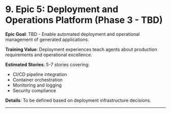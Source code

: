 # 9. Epic 5: Deployment and Operations Platform (Phase 3 - TBD)

**Epic Goal**: TBD - Enable automated deployment and operational management of generated applications.

**Training Value**: Deployment experiences teach agents about production requirements and operational excellence.

**Estimated Stories**: 5-7 stories covering:
- CI/CD pipeline integration
- Container orchestration
- Monitoring and logging
- Security compliance

**Details**: To be defined based on deployment infrastructure decisions.

---
